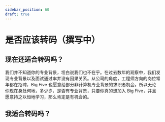 ```yaml
---
sidebar_position: 60
draft: true
---
```


# 是否应该转码（撰写中）

## 现在还适合转码吗？
我们并不知道你的专业背景，坦白说我们也不在乎。在过去数年的观察中，我们发现专业背景以及面试通过率并没有因果关系。从公司的角度，工程师方向的岗位常年都在招聘，Big Five 也愿意给部分非计算机专业背景的求职者机会，所以无论你现在身处何地，多少岁，是否有专业背景，只要你真的想加入 Big Five，并且愿意持之以恒地学习，那么肯定是有机会的。

## 我适合转码吗？


